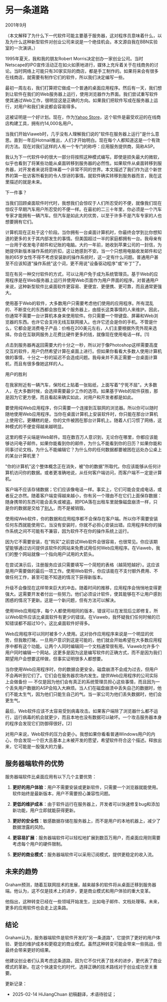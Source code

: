 



# 另一条道路

2001年9月

（本文解释了为什么下一代软件可能主要基于服务器，这对程序员意味着什么，以及为什么这种新型软件对创业公司来说是一个绝佳机会。本文源自我在BBN实验室的一次演讲。）

1995年夏天，我和我的朋友Robert Morris决定创办一家创业公司。当时Netscape的IPO宣传活动正在如火如荼地进行，媒体上充斥着关于在线商务的讨论。当时网络上可能只有30家实际的商店，都是手工制作的。如果将来会有很多在线商店，就需要有制作它们的软件，所以我们决定编写一些。

最初一周左右，我们打算把它做成一个普通的桌面应用程序。然后有一天，我们想到让软件在我们的Web服务器上运行，使用浏览器作为界面。我们尝试重写软件使其通过Web工作，很明显这是正确的方向。如果我们把软件写成在服务器上运行，对用户和我们来说都会容易得多。

这被证明是一个好计划。现在，作为[Yahoo Store](http://store.yahoo.com)，这个软件是最受欢迎的在线商店构建工具，拥有约14,000名用户。

当我们开始Viaweb时，几乎没有人理解我们说的"软件在服务器上运行"是什么意思。直到一年后Hotmail推出，人们才开始明白。现在每个人都知道这是一个有效的方法。现在对我们这样的人有一个专门的称呼：应用服务提供商，简称ASP。

我认为下一代软件中的很大一部分将按照这种模式编写。即使是损失最大的微软，似乎也看到了将某些功能从桌面转移到服务器的必然性。如果软件从桌面转移到服务器，对开发者来说将意味着一个非常不同的世界。本文描述了我们作为这个新世界的第一批访客所看到的令人惊讶的事情。就软件确实转移到服务器而言，我在这里描述的就是未来。

下一件事？

当我们回顾桌面软件时代时，我想我们会惊叹于人们所忍受的不便，就像我们现在惊叹于早期汽车用户所忍受的不便一样。在最初的二三十年里，你必须是一个汽车专家才能拥有一辆汽车。但汽车是如此大的优势，以至于许多不是汽车专家的人也想要拥有它们。

计算机现在正处于这个阶段。当你拥有一台桌面计算机时，你最终会学到比你想知道的更多的关于其内部发生的事情。但美国超过一半的家庭都拥有一台。我母亲有一台用于收发电子邮件和记账的电脑。大约一年前，她收到苹果公司的一封信，为她提供新版本操作系统的折扣，这让她感到不安。当一个只想用电脑收发邮件和记账的65岁女性不得不考虑安装新的操作系统时，这一定有什么问题。普通用户甚至不应该知道"操作系统"这个词，更不用说"设备驱动程序"或"补丁"了。

现在有另一种交付软件的方式，可以让用户免于成为系统管理员。基于Web的应用程序是在Web服务器上运行并使用Web页面作为用户界面的程序。对普通用户来说，这种新型软件比桌面软件更容易、更便宜、更便携、更可靠，而且通常更强大。

使用基于Web的软件，大多数用户只需要考虑他们使用的应用程序。所有混乱的、不断变化的东西都会放在某个服务器上，由擅长这类事情的人来维护。因此，你通常不需要一台计算机本身来使用软件。你只需要一个带键盘、屏幕和Web浏览器的东西。也许它会支持无线互联网接入。也许它还会是你的手机。不管是什么，它都会是消费电子产品：价格在200美元左右，人们主要根据外壳外观来选择。你会在互联网服务上花费比硬件更多的钱，就像现在使用电话一样。[1]

点击到服务器再返回需要大约十分之一秒，所以对于像Photoshop这样需要高度交互的软件，用户仍然希望计算在桌面上进行。但如果你看看大多数人使用计算机做的事情，十分之一秒的延迟不会造成问题。我母亲并不真正需要一台桌面计算机，而且有很多像她这样的人。

用户的胜利

在我家附近有一辆汽车，保险杠上贴着一张贴纸，上面写着"宁死不屈"。大多数人，在大多数时候，会选择需要最少工作的选项。如果基于Web的软件获胜，那是因为它更方便。而且看起来确实如此，对用户和开发者都是如此。

要使用纯Web应用程序，你只需要一个连接到互联网的浏览器。所以你可以随时随地使用Web应用程序。当你在桌面计算机上安装软件时，你只能在那台计算机上使用它。更糟糕的是，你的文件被困在那台计算机上。随着人们习惯了网络，这种模式的不便变得越来越明显。

这里的楔子尖端是Web邮件。现在数百万人意识到，无论你在哪里，你都应该能够访问电子邮件。如果你能看到你的邮件，为什么不能看到你的日历？如果你能和同事讨论文档，为什么不能编辑它？为什么你的任何数据都要被困在远处办公桌上的某台计算机里？

"你的计算机"这个整体概念正在消失，被"你的数据"所取代。你应该能够从任何计算机访问你的数据。或者更准确地说，从任何客户端访问，而客户端不一定是计算机。

客户端不应该存储数据；它们应该像电话一样。事实上，它们可能会变成电话，或者反之亦然。随着客户端变得越来越小，你有另一个理由不在它们上面保存数据：随身携带的东西可能会丢失或被盗。把PDA落在出租车里就像磁盘崩溃一样，只是你的数据是交给了[别人](http://news.zdnet.co.uk/business/0,39020645,2077931,00.htm)，而不是被销毁。

使用纯Web软件，你的数据和应用程序都不会保存在客户端。所以你不需要安装任何东西就能使用它。当没有安装时，你就不必担心安装出错。应用程序和你的操作系统之间不可能有不兼容，因为软件不在你的操作系统上运行。

因为它不需要安装，在"购买"之前尝试Web软件会很容易，也很常见。你应该期望能够通过访问提供该软件的网站来免费试用任何Web应用程序。在Viaweb，我们的整个网站就像一个指向用户试用的大箭头。

在尝试演示后，注册服务应该只需要填写一个简短的表格（越简短越好）。这应该是用户需要做的最后一项工作。使用Web软件，你应该能在不支付额外费用、不做任何工作，甚至可能不知道的情况下获得新版本。

升级不会像现在这样带来巨大的冲击。随着时间的推移，应用程序会悄悄地变得更强大。这需要开发者付出一些努力。他们必须设计软件，使其能够在不让用户感到困惑的情况下更新。这是一个新问题，但有方法可以解决。

使用Web应用程序，每个人都使用相同的版本，错误可以在发现后立即修复。所以Web软件应该比桌面软件有更少的错误。在Viaweb，我怀疑我们任何时候的已知错误都不超过10个。这比桌面软件好得多。

Web应用程序可以同时被多个人使用。这对协作应用程序来说是一个明显的优势，但我敢打赌，一旦用户意识到这是可能的，他们就会开始希望在大多数应用程序中都有这个功能。让两个人同时编辑同一个文档通常很有用。Viaweb允许多个用户同时编辑一个网站，这更多是因为这是编写软件的正确方式，而不是因为我们期望用户会想要这样做，但事实证明很多人都想要。

当你使用Web应用程序时，你的数据会更安全。磁盘崩溃不会成为过去，但用户不会再听到它们了。它们会在服务器农场内发生。提供Web应用程序的公司实际上会做备份 — 不仅是因为他们会有真正的系统管理员担心这些事情，而且因为一个丢失用户数据的ASP会陷入大麻烦。当人们在磁盘崩溃中丢失自己的数据时，他们不能太生气，因为他们只能生自己的气。当一家公司为他们丢失数据时，他们会更生气。

最后，Web软件应该不太容易受到病毒攻击。如果客户端除了浏览器什么都不运行，运行病毒的机会就更少，而且本地也没有数据可以破坏。一个攻击服务器本身的程序会发现它们防御得很好。[2]

对用户来说，Web软件的压力会更小。我想如果你看看普通Windows用户的内心，你会发现一个巨大且基本上未被开发的愿望，希望软件符合这个描述。释放出来，它可能是一股强大的力量。

## 服务器端软件的优势

服务器端软件比桌面应用有以下几个主要优势：

1. **更好的用户体验**：用户不需要安装或更新软件，只需要一个浏览器就能使用。软件始终是最新版本，用户不需要担心兼容性问题。

2. **更低的维护成本**：由于软件运行在服务器上，开发者可以快速修复bug和添加新功能，用户立即就能获得更新。

3. **更好的安全性**：敏感数据存储在服务器上，而不是用户的本地机器上，减少了数据泄露的风险。

4. **更容易扩展**：服务器端软件可以轻松地扩展到数百万用户，而桌面应用则需要考虑每个用户的硬件限制。

5. **更好的商业模式**：服务器端软件可以采用订阅模式，提供更稳定的收入流。

## 未来的趋势

Graham预测，随着互联网技术的发展，越来越多的软件将从桌面迁移到服务器端。他认为，这不仅是技术上的进步，更是商业模式和用户体验的重大变革。

他指出，这种转变已经在一些领域开始发生，比如电子邮件、文档处理等。未来，更多的应用软件也会走上这条路。

## 结论

Graham认为，服务器端软件是软件开发的"另一条道路"，它提供了更好的用户体验、更低的维护成本和更稳定的商业模式。虽然这种转变可能会带来一些挑战，但最终会带来更好的结果。

他建议创业者们认真考虑这条道路，因为它不仅代表了技术的进步，更代表了商业模式的革新。在这个快速变化的时代，选择正确的技术路线对于创业成功至关重要。


更新记录：
- 2025-02-14 HiJiangChuan 初稿翻译，术语待验证；
